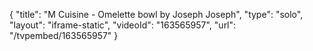 {
    "title": "M Cuisine - Omelette bowl by Joseph Joseph",
    "type": "solo",
    "layout": "iframe-static",
    "videoId": "163565957",
    "url": "\/tvpembed\/163565957"
}